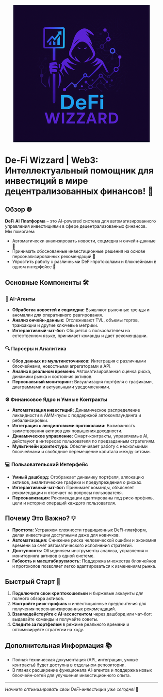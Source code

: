 <div style="text-align: center;">
  <img src="docs/defi-wizzard.png" alt="De-Fi Wizzard Logo" width="450" height="450">
</div>


# De-Fi Wizzard | Web3: Интеллектуальный помощник для инвестиций в мире децентрализованных финансов! 🚀

## Обзор 🌐
**DeFi AI Платформа** – это AI-powered система для автоматизированного управления инвестициями в сфере децентрализованных финансов.  
Мы помогаем:
- Автоматически анализировать новости, соцмедиа и ончейн-данные 📰
- Принимать обоснованные инвестиционные решения на основе персонализированных рекомендаций 🤖
- Упростить работу с различными DeFi-протоколами и блокчейнами в одном интерфейсе 🔗

## Основные Компоненты 🛠️

### 🤖 AI-Агенты
- **Обработка новостей и соцмедиа:** Выявляют рыночные тренды и аномалии для оперативного реагирования.
- **Анализ ончейн-данных:** Отслеживают TVL, объемы торгов, транзакции и другие ключевые метрики.
- **Интерактивный чат-бот:** Общается с пользователем на естественном языке, принимает команды и дает рекомендации.

### 🔍 Парсеры и Аналитика
- **Сбор данных из мультиисточников:** Интеграция с различными блокчейнами, новостными агрегаторами и API.
- **Анализ в реальном времени:** Автоматизированная оценка риска, динамики рынка и состояния активов.
- **Персональный мониторинг:** Визуализация портфеля с графиками, диаграммами и актуальными уведомлениями.

### ⚙️ Финансовое Ядро и Умные Контракты
- **Автоматизация инвестиций:** Динамическое распределение ликвидности в AMM-пулы с поддержкой автокомпаундинга и ребалансировки.
- **Интеграция с лендинговыми протоколами:** Возможность заимствования активов для повышения доходности.
- **Динамическое управление:** Смарт-контракты, управляемые AI, действуют в интересах пользователя по предзаданным стратегиям.
- **Мультичейн архитектура:** Обеспечивает работу с несколькими блокчейнами и свободное перемещение капитала между сетями.

### 💻 Пользовательский Интерфейс
- **Умный дашборд:** Отображает динамику портфеля, аллокацию активов, аналитические графики и предупреждения о рисках.
- **Интерактивный чат-бот:** Принимает команды, объясняет рекомендации и отвечает на вопросы пользователя.
- **Персонализация:** Рекомендации адаптированы под риск-профиль, цели и историю операций каждого пользователя.

## Почему Это Важно? 💡
- **Простота:** Устраняем сложности традиционных DeFi-платформ, делая инвестиции доступными даже для новичков.
- **Автоматизация:** Снижение риска человеческой ошибки и экономия времени за счёт автоматического исполнения стратегий.
- **Доступность:** Объединяем инструменты анализа, управления и мониторинга активов в одной системе.
- **Гибкость и масштабируемость:** Поддержка множества блокчейнов и протоколов позволяет легко адаптироваться к изменениям рынка.

## Быстрый Старт 🚀
1. **Подключите свои криптокошельки** и биржевые аккаунты для полного обзора активов.
2. **Настройте риск-профиль** и инвестиционные предпочтения для получения персонализированных рекомендаций.
3. **Взаимодействуйте с AI-ассистентом** через дашборд или чат-бот: выдавайте команды и получайте советы.
4. **Следите за портфелем** в режиме реального времени и оптимизируйте стратегии на ходу.

## Дополнительная Информация 📚
- Полная техническая документация (API, интеграции, умные контракты) будет доступна в отдельном репозитории.
- В планах расширение функционала AI-агентов и поддержка новых блокчейн-сетей для улучшения инвестиционного опыта.

---

*Начните оптимизировать свои DeFi-инвестиции уже сегодня!* 🎉
